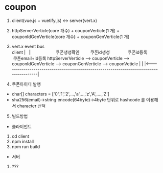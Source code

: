# coupon

1. client(vue.js + vuetify.js) <-> server(vert.x)
2. httpServerVerticle(core 개수) + couponVerticle(1 개) + couponIdGenVerticle(core 개수) + couponGenVerticle(1 개)
3. vert.x event bus                                                         
client
   |
   |                     쿠폰생성확인         쿠폰id생성                쿠폰id등록         쿠폰email+id등록
httpServerVerticle --> couponVerticle --> couponIdGenVerticle --> couponGenVerticle --> couponVeticle
   |                                                                                           |
   |<------------------------------------------------------------------------------------------|
   
4. 쿠폰아이디 발행
- char[] characters = ['0','1','2',...,'a',...,'z','A',....,'Z']
- sha256(email)->string encode(64byte)->4byte 단위로 hashcode 를 이용해서 character 선택 

5. 빌드방법
 - 클라이언트
  1. cd client
  2. npm install
  3. npm run build
 
 - 서버
  1. ???
